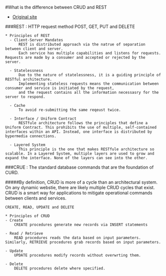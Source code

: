 #What is the difference between CRUD and REST

-	[Original site](https://www.bmc.com/blogs/rest-vs-crud-whats-the-difference/)

###REST : HTTP request method POST, GET, PUT and DELETE

```
* Principles of REST
  - Client-Server Mandates
      REST is distributed approach via the natrue of separation between client and server.
      Each service has multiple capabilities and listens for requests. Requests are made by a consumer and accepted or rejected by the server.

  - Statelessness
      Due to the nature of statelessness, it is a guiding principle of RESTful architecture.
      Implementing stateless requests means the communication between consumer and service is initiated by the request,
      and the request contains all the information necessasry for the server to respond.

  - Cache
      To avoid re-submitting the same reqeust twice.

  - Interface / Uniform Contract
      RESTfule architecture follows the principles that define a Uniform Contract. This prohibits the use of multiple, self-contained interfaces within an API. Instead, one interface is distributed by bypermedia connections.

  - Layered System
      This principle is the one that makes RESTfule architecture so scalable. In a Layered System, multiple layers are used to grow and expand the interface. None of the layers can see into the other.
```

###CRUE : The standard database commands that are the foundation of CURD. 

#####By definition, CRUD is more of a cycle than an architectural system. On any dynamic webstie, there are likely multiple CRUD cycles that exist. CRUD is a smart way for applications to mitigate operational commands between clients and services.

```
CREATE, READ, UPDATE and DELETE

* Principles of CRUD
- Create
    CREATE procedures generate new records via INSERT statements

- Read / Retrieve
    READ procedures reads the data based on input parameters. Similarly, RETRIEVE procedures grab records based on input parameters.

- Update
    UPDATE procedures modify records without overwrting them.

- Delete
    DELETE procedures delete where specified.
```
